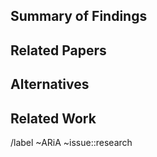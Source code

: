 <!--
Research Issue Template

This template is to be used when a new feature is being researched. This is to explain use cases, not implementation details. \
This is an important step in the development process and should be documented heavily. 
There is likely to be little code involved, and most of the results will be put into the reference documentation
-->

## Summary of Findings

<!-- (What problem is being solved? Why is this feature useful for solving this problem?) -->

## Related Papers

<!-- (What papers were researched? What were the relevant points to DataEval?) -->

## Alternatives

<!-- (List alternative features/methods from most to least impactful) -->

## Related Work

<!-- (Link other companies or codebases related to this feature) -->

/label ~ARiA ~issue::research